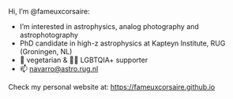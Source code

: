 Hi, I’m @fameuxcorsaire:
- I’m interested in astrophysics, analog photography and astrophotography
- PhD candidate in high-z astrophysics at Kapteyn Institute, RUG (Groningen, NL)
- 🌱 vegetarian & 🏳️‍🌈 LGBTQIA+ supporter
- 📫 navarro@astro.rug.nl

Check my personal website at:
https://fameuxcorsaire.github.io
